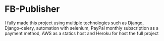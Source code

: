 # FB-Publisher
I fully made this project using multiple technologies such as Django, Django-celery, automation with selenium, PayPal monthly subscription as a payment method, AWS as a statics host and Heroku for host the full project 
